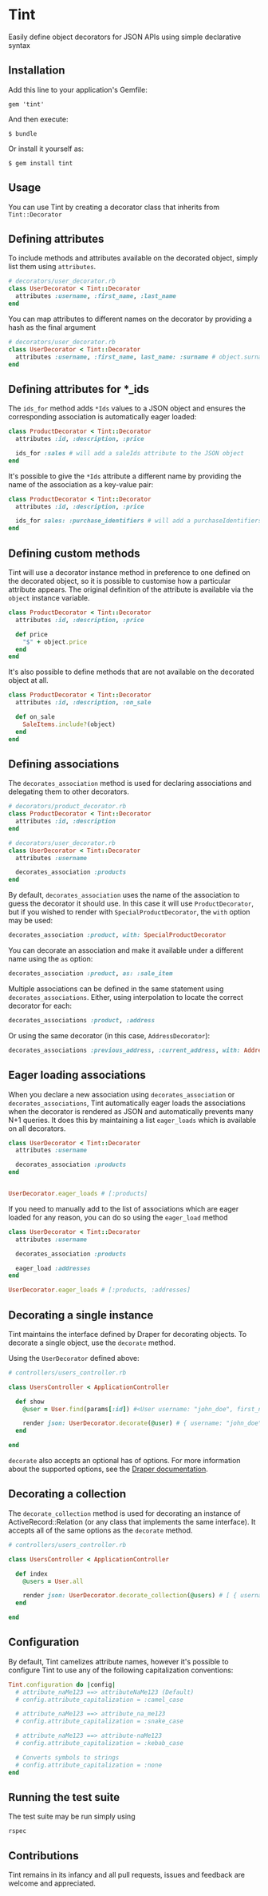 # Tint

Easily define object decorators for JSON APIs using simple declarative syntax

## Installation

Add this line to your application's Gemfile:

    gem 'tint'

And then execute:

    $ bundle

Or install it yourself as:

    $ gem install tint

## Usage

You can use Tint by creating a decorator class that inherits from `Tint::Decorator`

## Defining attributes

To include methods and attributes available on the decorated object, simply list them using `attributes`.

```ruby
# decorators/user_decorator.rb
class UserDecorator < Tint::Decorator
  attributes :username, :first_name, :last_name
end
```

You can map attributes to different names on the decorator by providing a hash as the final argument

```ruby
# decorators/user_decorator.rb
class UserDecorator < Tint::Decorator
  attributes :username, :first_name, last_name: :surname # object.surname will be available as ['last_name']
end
```

## Defining attributes for *_ids

The `ids_for` method adds `*Ids` values to a JSON object and ensures the corresponding association is automatically eager loaded:

```ruby
class ProductDecorator < Tint::Decorator
  attributes :id, :description, :price

  ids_for :sales # will add a saleIds attribute to the JSON object
end
```

It's possible to give the `*Ids` attribute a different name by providing the name of the association as a key-value pair:


```ruby
class ProductDecorator < Tint::Decorator
  attributes :id, :description, :price

  ids_for sales: :purchase_identifiers # will add a purchaseIdentifiers attribute to the JSON object
end
```

## Defining custom methods

Tint will use a decorator instance method in preference to one defined on the decorated object, so it is possible to customise how a particular attribute appears. The original definition of the attribute is available via the `object` instance variable.

```ruby
class ProductDecorator < Tint::Decorator
  attributes :id, :description, :price

  def price
    "$" + object.price
  end
end
```

It's also possible to define methods that are not available on the decorated object at all.

```ruby
class ProductDecorator < Tint::Decorator
  attributes :id, :description, :on_sale

  def on_sale
    SaleItems.include?(object)
  end
end
```

## Defining associations

The `decorates_association` method is used for declaring associations and delegating them to other decorators.

```ruby
# decorators/product_decorator.rb
class ProductDecorator < Tint::Decorator
  attributes :id, :description
end

# decorators/user_decorator.rb
class UserDecorator < Tint::Decorator
  attributes :username

  decorates_association :products
end
```

By default, `decorates_association` uses the name of the association to guess the decorator it should use. In this case it will use `ProductDecorator`, but if you wished to render with `SpecialProductDecorator`, the `with` option may be used:

```ruby
decorates_association :product, with: SpecialProductDecorator
```

You can decorate an association and make it available under a different name using the `as` option:

```ruby
decorates_association :product, as: :sale_item
```

Multiple associations can be defined in the same statement using `decorates_associations`. Either, using interpolation to locate the correct decorator for each:

```ruby
decorates_associations :product, :address
```

Or using the same decorator (in this case, `AddressDecorator`):

```ruby
decorates_associations :previous_address, :current_address, with: AddressDecorator
```

## Eager loading associations

When you declare a new association using `decorates_association` or `decorates_associations`, Tint automatically eager loads the associations when the decorator is rendered as JSON and automatically prevents many N+1 queries. It does this by maintaining a list `eager_loads` which is available on all decorators.

```ruby
class UserDecorator < Tint::Decorator
  attributes :username

  decorates_association :products
end


UserDecorator.eager_loads # [:products]
```

If you need to manually add to the list of associations which are eager loaded for any reason, you can do so using the `eager_load` method

```ruby
class UserDecorator < Tint::Decorator
  attributes :username

  decorates_association :products

  eager_load :addresses
end

UserDecorator.eager_loads # [:products, :addresses]
```

## Decorating a single instance

Tint maintains the interface defined by Draper for decorating objects. To decorate a single object, use the `decorate` method.

Using the `UserDecorator` defined above:

```ruby
# controllers/users_controller.rb

class UsersController < ApplicationController

  def show
    @user = User.find(params[:id]) #<User username: "john_doe", first_name: "John", surname: "Doe">

    render json: UserDecorator.decorate(@user) # { username: "john_doe", firstName: "John", lastName: "Doe" }
  end

end
```

`decorate` also accepts an optional has of options. For more information about the supported options, see the [Draper documentation](https://github.com/drapergem/draper#adding-context).


## Decorating a collection

The `decorate_collection` method is used for decorating an instance of ActiveRecord::Relation (or any class that implements the same interface). It accepts all of the same options as the `decorate` method.

```ruby
# controllers/users_controller.rb

class UsersController < ApplicationController

  def index
    @users = User.all

    render json: UserDecorator.decorate_collection(@users) # [ { username: "john_doe", firstName: "John", lastName: "Doe" }, ... ]
  end

end
```

## Configuration

By default, Tint camelizes attribute names, however it's possible to configure Tint to use any of the following capitalization conventions:

```ruby
Tint.configuration do |config|
  # attribute_naMe123 ==> attributeNaMe123 (Default)
  # config.attribute_capitalization = :camel_case

  # attribute_naMe123 ==> attribute_na_me123
  # config.attribute_capitalization = :snake_case

  # attribute_naMe123 ==> attribute-naMe123
  # config.attribute_capitalization = :kebab_case

  # Converts symbols to strings
  # config.attribute_capitalization = :none
end
```

## Running the test suite

The test suite may be run simply using

    rspec

## Contributions

Tint remains in its infancy and all pull requests, issues and feedback are welcome and appreciated.


